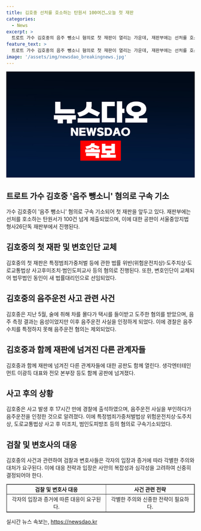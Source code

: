 ```yaml
---
title: 김호중 선처를 호소하는 탄원서 100여건…오늘 첫 재판
categories:
  - News
excerpt: >
  트로트 가수 김호중의 음주 뺑소니 혐의로 첫 재판이 열리는 가운데, 재판부에는 선처를 호소하는 탄원서가 100건 이상 제출됐다. 서울중앙지법 형사26단독 재판부는 김호중의 1차 공판을 진행하며, 함께 기소된 다른 관련자들에 대한 공판도 함께 열린다. 김호중은 공판을 앞두고 변호인단을 교체했고, 음주운전 사건은 여전히 논란이 되고 있다.
feature_text: >
  트로트 가수 김호중의 음주 뺑소니 혐의로 첫 재판이 열리는 가운데, 재판부에는 선처를 호소하는 탄원서가 100건 이상 제출됐다. 서울중앙지법 형사26단독 재판부는 김호중의 1차 공판을 진행하며, 함께 기소된 다른 관련자들에 대한 공판도 함께 열린다. 김호중은 공판을 앞두고 변호인단을 교체했고, 음주운전 사건은 여전히 논란이 되고 있다.
image: '/assets/img/newsdao_breakingnews.jpg'
---
```


<p><img src="/assets/img/newsdao_breakingnews.jpg" alt="flaretime 속보" /></p>

<h2 data-ke-size="size26">트로트 가수 김호중 '음주 뺑소니' 혐의로 구속 기소</h2>

<p data-ke-size="size16">가수 김호중이 '음주 뺑소니' 혐의로 구속 기소되어 첫 재판을 앞두고 있다. 재판부에는 선처를 호소하는 탄원서가 100건 넘게 제출되었으며, 이에 대한 공판이 서울중앙지법 형사26단독 재판부에서 진행된다.</p>

<h2 data-ke-size="size26">김호중의 첫 재판 및 변호인단 교체</h2>

<p data-ke-size="size16">김호중의 첫 재판은 특정범죄가중처벌 등에 관한 법률 위반(위험운전치상)·도주치상·도로교통법상 사고후미조치·범인도피교사 등의 혐의로 진행된다. 또한, 변호인단이 교체되어 법무법인 동인이 새 법률대리인으로 선임되었다.</p>

<h2 data-ke-size="size26">김호중의 음주운전 사고 관련 사건</h2>

<p data-ke-size="size16">김호중은 지난 5월, 술에 취해 차를 몰다가 택시를 들이받고 도주한 혐의를 받았으며, 음주 측정 결과는 음성이었지만 이후 음주운전 사실을 인정하게 되었다. 이에 경찰은 음주 수치를 특정하지 못해 음주운전 혐의는 제외되었다.</p>

<h2 data-ke-size="size26">김호중과 함께 재판에 넘겨진 다른 관계자들</h2>

<p data-ke-size="size16">김호중과 함께 재판에 넘겨진 다른 관계자들에 대한 공판도 함께 열린다. 생각엔터테인먼트 이광득 대표와 전모 본부장 등도 함께 공판에 넘겨졌다.</p>

<h2 data-ke-size="size26">사고 후의 상황</h2>

<p data-ke-size="size16">김호중은 사고 발생 후 17시간 만에 경찰에 출석하였으며, 음주운전 사실을 부인하다가 음주운전을 인정한 것으로 알려졌다. 이에 특정범죄가중처벌법상 위험운전치상·도주치상, 도로교통법상 사고 후 미조치, 범인도피방조 등의 혐의로 구속기소되었다.</p>

<h2 data-ke-size="size26">검찰 및 변호사의 대응</h2>

<p data-ke-size="size16">김호중의 사건과 관련하여 검찰과 변호사들은 각자의 입장과 증거에 따라 각별한 주의와 대처가 요구된다. 이에 대응 전략과 입장은 사안의 복잡성과 심각성을 고려하여 신중히 결정되어야 한다.</p>

<table style="width: 100%;" border="1">
<tbody>
<tr>
<td style="text-align: center; height: 17px;"><b>검찰 및 변호사 대응</b></td>
<td style="text-align: center; height: 17px;"><b>사건 관련 전략</b></td>
</tr>
<tr>
<td style="text-align: center; height: 17px;">각자의 입장과 증거에 따른 대응이 요구된다.</td>
<td style="text-align: center; height: 17px;">각별한 주의와 신중한 전략이 필요하다.</td>
</tr>
</tbody>
</table>
실시간 뉴스 속보는, <a href="https://newsdao.kr" rel="dofollow">https://newsdao.kr</a>


